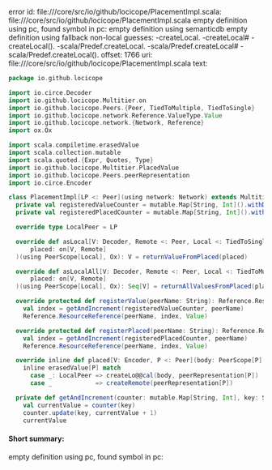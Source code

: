 error id: file://<WORKSPACE>/core/src/io/github/locicope/PlacementImpl.scala:
file://<WORKSPACE>/core/src/io/github/locicope/PlacementImpl.scala
empty definition using pc, found symbol in pc: 
empty definition using semanticdb
empty definition using fallback
non-local guesses:
	 -createLocal.
	 -createLocal#
	 -createLocal().
	 -scala/Predef.createLocal.
	 -scala/Predef.createLocal#
	 -scala/Predef.createLocal().
offset: 1766
uri: file://<WORKSPACE>/core/src/io/github/locicope/PlacementImpl.scala
text:
```scala
package io.github.locicope

import io.circe.Decoder
import io.github.locicope.Multitier.on
import io.github.locicope.Peers.{Peer, TiedToMultiple, TiedToSingle}
import io.github.locicope.network.Reference.ValueType.Value
import io.github.locicope.network.{Network, Reference}
import ox.Ox

import scala.compiletime.erasedValue
import scala.collection.mutable
import scala.quoted.{Expr, Quotes, Type}
import io.github.locicope.Multitier.PlacedValue
import io.github.locicope.Peers.peerRepresentation
import io.circe.Encoder

class PlacementImpl[LP <: Peer](using network: Network) extends Multitier.Placement:
  private val registeredValueCounter = mutable.Map[String, Int]().withDefaultValue(0)
  private val registeredPlacedCounter = mutable.Map[String, Int]().withDefaultValue(0)

  override type LocalPeer = LP

  override def asLocal[V: Decoder, Remote <: Peer, Local <: TiedToSingle[Remote]](
      placed: on[V, Remote]
  )(using PeerScope[Local], Ox): V = returnValueFromPlaced(placed)

  override def asLocalAll[V: Decoder, Remote <: Peer, Local <: TiedToMultiple[Remote]](
      placed: on[V, Remote]
  )(using PeerScope[Local], Ox): Seq[V] = returnAllValuesFromPlaced(placed)

  override protected def registerValue(peerName: String): Reference.ResourceReference =
    val index = getAndIncrement(registeredValueCounter, peerName)
    Reference.ResourceReference(peerName, index, Value)

  override protected def registerPlaced(peerName: String): Reference.ResourceReference =
    val index = getAndIncrement(registeredPlacedCounter, peerName)
    Reference.ResourceReference(peerName, index, Value)

  override inline def placed[V: Encoder, P <: Peer](body: PeerScope[P] ?=> V): V on P = 
    inline erasedValue[P] match
      case _: LocalPeer => createLo@@cal(body, peerRepresentation[P])
      case _            => createRemote(peerRepresentation[P])

  private def getAndIncrement(counter: mutable.Map[String, Int], key: String): Int =
    val currentValue = counter(key)
    counter.update(key, currentValue + 1)
    currentValue

```


#### Short summary: 

empty definition using pc, found symbol in pc: 
